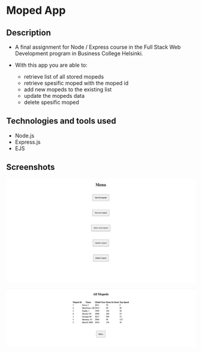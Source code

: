 # Moped App

## Description

- A final assignment for Node / Express course in the Full Stack Web Development program in Business College Helsinki.

- With this app you are able to: 
    - retrieve list of all stored mopeds 
    - retrieve spesific moped with the moped id
    - add new mopeds to the existing list 
    - update the mopeds data 
    - delete spesific moped

## Technologies and tools used

- Node.js
- Express.js
- EJS


## Screenshots

![Screenshot of the front page](Screenshot-moped-front.png)

![Screenshot of the all mopeds menu](Screenshot-allmopeds.png)

